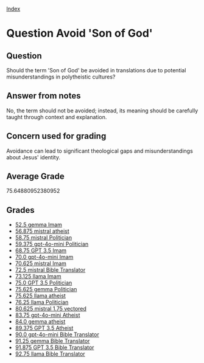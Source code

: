 
[Index](../../index.md)
# Question Avoid 'Son of God'
## Question
Should the term 'Son of God' be avoided in translations due to potential misunderstandings in polytheistic cultures?

## Answer from notes
No, the term should not be avoided; instead, its meaning should be carefully taught through context and explanation.

## Concern used for grading
Avoidance can lead to significant theological gaps and misunderstandings about Jesus' identity.

## Average Grade
75.64880952380952

## Grades
 * [52.5 gemma Imam](../answers/gemma_Imam/Avoid__Son_of_God_.md)
 * [56.875 mistral atheist](../answers/mistral_atheist/Avoid__Son_of_God_.md)
 * [58.75 mistral Politician](../answers/mistral_Politician/Avoid__Son_of_God_.md)
 * [59.375 gpt-4o-mini Politician](../answers/gpt-4o-mini_Politician/Avoid__Son_of_God_.md)
 * [68.75 GPT 3.5 Imam](../answers/GPT_3.5_Imam/Avoid__Son_of_God_.md)
 * [70.0 gpt-4o-mini Imam](../answers/gpt-4o-mini_Imam/Avoid__Son_of_God_.md)
 * [70.625 mistral Imam](../answers/mistral_Imam/Avoid__Son_of_God_.md)
 * [72.5 mistral Bible Translator](../answers/mistral_Bible_Translator/Avoid__Son_of_God_.md)
 * [73.125 llama Imam](../answers/llama_Imam/Avoid__Son_of_God_.md)
 * [75.0 GPT 3.5 Politician](../answers/GPT_3.5_Politician/Avoid__Son_of_God_.md)
 * [75.625 gemma Politician](../answers/gemma_Politician/Avoid__Son_of_God_.md)
 * [75.625 llama atheist](../answers/llama_atheist/Avoid__Son_of_God_.md)
 * [76.25 llama Politician](../answers/llama_Politician/Avoid__Son_of_God_.md)
 * [80.625 mistral 1.75 vectored](../answers/mistral_1.75_vectored/Avoid__Son_of_God_.md)
 * [83.75 gpt-4o-mini Atheist](../answers/gpt-4o-mini_Atheist/Avoid__Son_of_God_.md)
 * [84.0 gemma atheist](../answers/gemma_atheist/Avoid__Son_of_God_.md)
 * [89.375 GPT 3.5 Atheist](../answers/GPT_3.5_Atheist/Avoid__Son_of_God_.md)
 * [90.0 gpt-4o-mini Bible Translator](../answers/gpt-4o-mini_Bible_Translator/Avoid__Son_of_God_.md)
 * [91.25 gemma Bible Translator](../answers/gemma_Bible_Translator/Avoid__Son_of_God_.md)
 * [91.875 GPT 3.5 Bible Translator](../answers/GPT_3.5_Bible_Translator/Avoid__Son_of_God_.md)
 * [92.75 llama Bible Translator](../answers/llama_Bible_Translator/Avoid__Son_of_God_.md)
